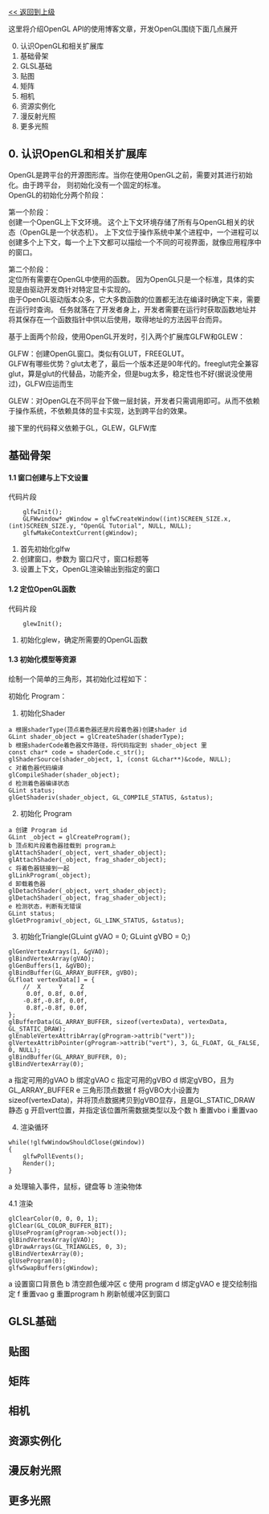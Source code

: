 [<< 返回到上级](index.md)

这里将介绍OpenGL API的使用博客文章，开发OpenGL围绕下面几点展开

0. 认识OpenGL和相关扩展库
1. 基础骨架
2. GLSL基础
3. 贴图
4. 矩阵
5. 相机
6. 资源实例化
7. 漫反射光照
8. 更多光照

## **0. 认识OpenGL和相关扩展库**

OpenGL是跨平台的开源图形库。当你在使用OpenGL之前，需要对其进行初始化。由于跨平台， 则初始化没有一个固定的标准。  
OpenGL的初始化分两个阶段：

第一个阶段：  
    创建一个OpenGL上下文环境。
    这个上下文环境存储了所有与OpenGL相关的状态（OpenGL是一个状态机）。
    上下文位于操作系统中某个进程中，一个进程可以创建多个上下文，每一个上下文都可以描绘一个不同的可视界面，就像应用程序中的窗口。  

第二个阶段：  
    定位所有需要在OpenGL中使用的函数。
    因为OpenGL只是一个标准，具体的实现是由驱动开发商针对特定显卡实现的。  
    由于OpenGL驱动版本众多，它大多数函数的位置都无法在编译时确定下来，需要在运行时查询。
    任务就落在了开发者身上，开发者需要在运行时获取函数地址并将其保存在一个函数指针中供以后使用，取得地址的方法因平台而异。  

基于上面两个阶段，使用OpenGL开发时，引入两个扩展库GLFW和GLEW：

GLFW：创建OpenGL窗口。类似有GLUT，FREEGLUT。  
    GLFW有哪些优势？glut太老了，最后一个版本还是90年代的。freeglut完全兼容glut，算是glut的代替品，功能齐全，但是bug太多，稳定性也不好(据说没使用过)，GLFW应运而生    

GLEW：对OpenGL在不同平台下做一层封装，开发者只需调用即可。从而不依赖于操作系统，不依赖具体的显卡实现，达到跨平台的效果。  

接下里的代码释义依赖于GL，GLEW，GLFW库

## **基础骨架**

#### 1.1 窗口创建与上下文设置
代码片段
```
    glfwInit();
    GLFWwindow* gWindow = glfwCreateWindow((int)SCREEN_SIZE.x, (int)SCREEN_SIZE.y, "OpenGL Tutorial", NULL, NULL);
    glfwMakeContextCurrent(gWindow);
```
1. 首先初始化glfw
2. 创建窗口，参数为 窗口尺寸，窗口标题等
3. 设置上下文，OpenGL渲染输出到指定的窗口

#### 1.2 定位OpenGL函数
代码片段
```
    glewInit();
```
1. 初始化glew，确定所需要的OpenGL函数

#### 1.3 初始化模型等资源
绘制一个简单的三角形，其初始化过程如下：

初始化 Program：   
1. 初始化Shader
```
a 根据shaderType(顶点着色器还是片段着色器)创建shader id
GLint shader_object = glCreateShader(shaderType);
b 根据shaderCode着色器文件路径，将代码指定到 shader_object 里
const char* code = shaderCode.c_str();
glShaderSource(shader_object, 1, (const GLchar**)&code, NULL);
c 对着色器代码编译
glCompileShader(shader_object);
d 检测着色器编译状态
GLint status;
glGetShaderiv(shader_object, GL_COMPILE_STATUS, &status);
```

2. 初始化 Program
```
a 创建 Program id
GLint _object = glCreateProgram();
b 顶点和片段着色器挂载到 program上
glAttachShader(_object, vert_shader_object);
glAttachShader(_object, frag_shader_object);
c 将着色器链接到一起
glLinkProgram(_object);
d 卸载着色器
glDetachShader(_object, vert_shader_object);
glDetachShader(_object, frag_shader_object);
e 检测状态，判断有无错误
GLint status;
glGetProgramiv(_object, GL_LINK_STATUS, &status);
```

3. 初始化Triangle(GLuint gVAO = 0; GLuint gVBO = 0;)
```
glGenVertexArrays(1, &gVAO);
glBindVertexArray(gVAO);
glGenBuffers(1, &gVBO);
glBindBuffer(GL_ARRAY_BUFFER, gVBO);
GLfloat vertexData[] = {
    //  X     Y     Z
     0.0f, 0.8f, 0.0f,
    -0.8f,-0.8f, 0.0f,
     0.8f,-0.8f, 0.0f,
};
glBufferData(GL_ARRAY_BUFFER, sizeof(vertexData), vertexData, GL_STATIC_DRAW);
glEnableVertexAttribArray(gProgram->attrib("vert"));
glVertexAttribPointer(gProgram->attrib("vert"), 3, GL_FLOAT, GL_FALSE, 0, NULL);
glBindBuffer(GL_ARRAY_BUFFER, 0);
glBindVertexArray(0);
```
a 指定可用的gVAO
b 绑定gVAO
c 指定可用的gVBO
d 绑定gVBO，且为GL_ARRAY_BUFFER
e 三角形顶点数据
f 将gVBO大小设置为sizeof(vertexData)，并将顶点数据拷贝到gVBO显存，且是GL_STATIC_DRAW静态
g 开启vert位置，并指定该位置所需数据类型以及个数
h 重置vbo
i 重置vao

4. 渲染循环
```
while(!glfwWindowShouldClose(gWindow))
{
    glfwPollEvents();
    Render();
}
```
a 处理输入事件，鼠标，键盘等
b 渲染物体

4.1 渲染
```
glClearColor(0, 0, 0, 1);
glClear(GL_COLOR_BUFFER_BIT);
glUseProgram(gProgram->object());    
glBindVertexArray(gVAO);
glDrawArrays(GL_TRIANGLES, 0, 3);
glBindVertexArray(0);
glUseProgram(0);
glfwSwapBuffers(gWindow);
```
a 设置窗口背景色
b 清空颜色缓冲区
c 使用 program
d 绑定gVAO
e 提交绘制指定
f 重置vao
g 重置program
h 刷新帧缓冲区到窗口

## **GLSL基础**

## **贴图**

## **矩阵**

## **相机**

## **资源实例化**

## **漫反射光照**

## **更多光照**

    



